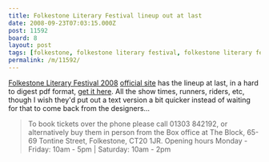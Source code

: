 ```yaml
---
title: Folkestone Literary Festival lineup out at last
date: 2008-09-23T07:03:15.000Z
post: 11592
board: 8
layout: post
tags: [folkestone, folkestone literary festival, folkestone literary festival 2008]
permalink: /m/11592/
---
```

<a href="/wiki/folkestone+literary+festival+2008">Folkestone Literary Festival 2008</a> <a href="http://www.folkestonelitfest.co.uk">official site</a> has the lineup at last, in a hard to digest pdf format, <a href="http://www.folkestonelitfest.co.uk/litfest08_small.pdf">get it here</a>. All the show times, runners, riders, etc, though I wish they'd put out a text version a bit quicker instead of waiting for that to come back from the designers...

<blockquote>To book tickets over the phone please call 01303 842192, or alternatively buy them in person from the Box office at The Block, 65-69 Tontine Street, Folkestone, CT20 1JR.
Opening hours Monday - Friday: 10am - 5pm | Saturday: 10am - 2pm</blockquote>
